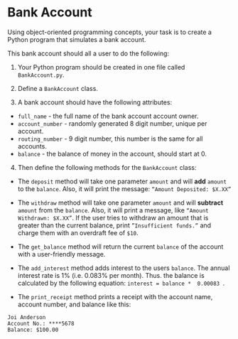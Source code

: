 # Bank Account

Using object-oriented programming concepts, your task is to create a Python program that simulates a bank account.

This bank account should all a user to do  the following:

1. Your Python program should be created in one file called `BankAccount.py`. 

1. Define a `BankAccount` class.

1. A bank account should have the following attributes:
  - `full_name` - the full name of the bank account account owner.
  - `account_number` - randomly generated 8 digit number, unique per account.
  - `routing_number` - 9 digit number, this number is the same for all accounts.
  - `balance` - the balance of money in the account, should start at 0.

4. Then define the following methods for the `BankAccount` class:
  - The `deposit` method will take one parameter `amount` and will **add** `amount` to the `balance`. Also, it will print the message: `“Amount Deposited: $X.XX”`

  - The `withdraw` method will take one parameter `amount` and will **subtract** `amount` from the `balance`. Also, it will print a message, like `“Amount Withdrawn: $X.XX”`. If the user tries to withdraw an amount that is greater than the current balance, print `”Insufficient funds.”` and charge them with an overdraft fee of `$10`.

  - The `get_balance` method will return the current `balance` of the account with a user-friendly message.

  - The `add_interest` method adds interest to the users `balance`. The annual interest rate is 1% (i.e. 0.083% per month). Thus. the balance is calculated by the following equation: `interest = balance *  0.00083 `. 

  - The `print_receipt` method prints a receipt with the account name, account number, and balance like this:
  ```
  Joi Anderson
  Account No.: ****5678
  Balance: $100.00 

  ```


